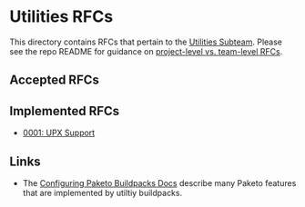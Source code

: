 # Utilities RFCs

This directory contains RFCs that pertain to the [Utilities Subteam](https://github.com/paketo-buildpacks/community/blob/main/TEAMS.md#utilities-team). Please see the repo README for guidance on [project-level vs. team-level RFCs](../../README.md#project-level-vs-team-level-rfcs).

## Accepted RFCs


## Implemented RFCs

* [0001: UPX Support](0001-upx-buildpack.md)

## Links

* The [Configuring Paketo Buildpacks Docs](https://paketo.io/docs/buildpacks/configuration/) describe many Paketo features that are implemented by utiltiy buildpacks.
